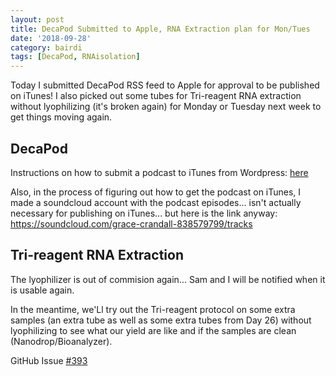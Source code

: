 ```yaml
---
layout: post
title: DecaPod Submitted to Apple, RNA Extraction plan for Mon/Tues
date: '2018-09-28'
category: bairdi
tags: [DecaPod, RNAisolation]
---
```

Today I submitted DecaPod RSS feed to Apple for approval to be published on iTunes! I also picked out some tubes for Tri-reagent RNA extraction without lyophilizing (it's broken again) for Monday or Tuesday next week to get things moving again.

## DecaPod
Instructions on how to submit a podcast to iTunes from Wordpress: [here](https://en.support.wordpress.com/audio/podcasting/)

Also, in the process of figuring out how to get the podcast on iTunes, I made a soundcloud account with the podcast episodes... isn't actually necessary for publishing on iTunes... but here is the link anyway: https://soundcloud.com/grace-crandall-838579799/tracks

## Tri-reagent RNA Extraction
The lyophilizer is out of commision again... Sam and I will be notified when it is usable again.

In the meantime, we'Ll try out the Tri-reagent protocol on some extra samples (an extra tube as well as some extra tubes from Day 26) without lyophilizing to see what our yield are like and if the samples are clean (Nanodrop/Bioanalyzer).

GitHub Issue [#393](https://github.com/RobertsLab/resources/issues/393)
